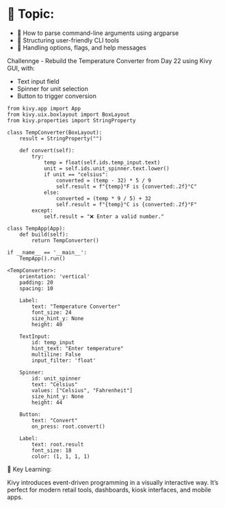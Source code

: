 # 🎯 Topic: 
- 🔹 How to parse command-line arguments using argparse
- 🔹 Structuring user-friendly CLI tools
- 🔹 Handling options, flags, and help messages

Challennge -   Rebuild the Temperature Converter from Day 22 using Kivy GUI, with:
-    Text input field
-    Spinner for unit selection
-    Button to trigger conversion

```
from kivy.app import App
from kivy.uix.boxlayout import BoxLayout
from kivy.properties import StringProperty

class TempConverter(BoxLayout):
    result = StringProperty("")

    def convert(self):
        try:
            temp = float(self.ids.temp_input.text)
            unit = self.ids.unit_spinner.text.lower()
            if unit == "celsius":
                converted = (temp - 32) * 5 / 9
                self.result = f"{temp}°F is {converted:.2f}°C"
            else:
                converted = (temp * 9 / 5) + 32
                self.result = f"{temp}°C is {converted:.2f}°F"
        except:
            self.result = "❌ Enter a valid number."

class TempApp(App):
    def build(self):
        return TempConverter()

if __name__ == '__main__':
    TempApp().run()
```

```
<TempConverter>:
    orientation: 'vertical'
    padding: 20
    spacing: 10

    Label:
        text: "Temperature Converter"
        font_size: 24
        size_hint_y: None
        height: 40

    TextInput:
        id: temp_input
        hint_text: "Enter temperature"
        multiline: False
        input_filter: 'float'

    Spinner:
        id: unit_spinner
        text: "Celsius"
        values: ["Celsius", "Fahrenheit"]
        size_hint_y: None
        height: 44

    Button:
        text: "Convert"
        on_press: root.convert()

    Label:
        text: root.result
        font_size: 18
        color: (1, 1, 1, 1)
```

🔑 Key Learning:

Kivy introduces event-driven programming in a visually interactive way.
 It’s perfect for modern retail tools, dashboards, kiosk interfaces, and mobile apps.
 


